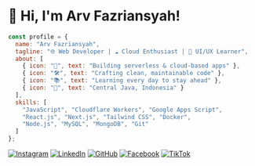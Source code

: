 # 👋 Hi, I'm Arv Fazriansyah!
````js
const profile = {
  name: "Arv Fazriansyah",
  tagline: "🌐 Web Developer | ☁️ Cloud Enthusiast | 🎨 UI/UX Learner",
  about: [
    { icon: "🚀", text: "Building serverless & cloud-based apps" },
    { icon: "🛠️", text: "Crafting clean, maintainable code" },
    { icon: "📚", text: "Learning every day to stay ahead" },
    { icon: "📍", text: "Central Java, Indonesia" }
  ],
  skills: [
    "JavaScript", "Cloudflare Workers", "Google Apps Script",
    "React.js", "Next.js", "Tailwind CSS", "Docker",
    "Node.js", "MySQL", "MongoDB", "Git"
  ]
};
````

[![Instagram](https://img.shields.io/badge/Instagram-E4405F?style=flat&logo=instagram&logoColor=white)](https://instagram.com/yourusername)
[![LinkedIn](https://img.shields.io/badge/LinkedIn-0A66C2?style=flat&logo=linkedin&logoColor=white)](https://linkedin.com/in/yourusername)
[![GitHub](https://img.shields.io/badge/GitHub-181717?style=flat&logo=github&logoColor=white)](https://github.com/arv-fazriansyah)
[![Facebook](https://img.shields.io/badge/Facebook-1877F2?style=flat&logo=facebook&logoColor=white)](https://facebook.com/yourusername)
[![TikTok](https://img.shields.io/badge/TikTok-000000?style=flat&logo=tiktok&logoColor=white)](https://tiktok.com/@yourusername)
